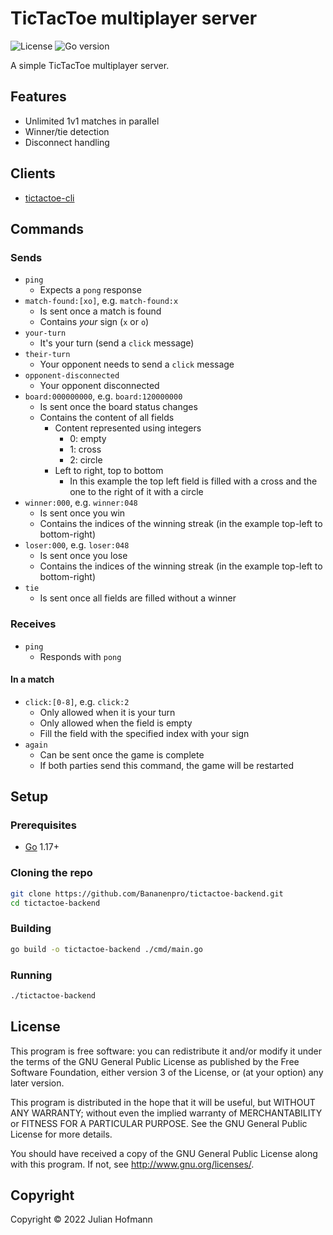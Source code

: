 # TicTacToe multiplayer server

![License](https://img.shields.io/github/license/Bananenpro/tictactoe-backend)
![Go version](https://img.shields.io/github/go-mod/go-version/Bananenpro/tictactoe-backend)

A simple TicTacToe multiplayer server.

## Features

- Unlimited 1v1 matches in parallel
- Winner/tie detection
- Disconnect handling

## Clients

- [tictactoe-cli](https://github.com/Bananenpro/tictactoe-cli)

## Commands

### Sends
- `ping`
	- Expects a `pong` response
- `match-found:[xo]`, e.g. `match-found:x`
	- Is sent once a match is found
	- Contains *your* sign (`x` or `o`)
- `your-turn`
	- It's your turn (send a `click` message)
- `their-turn`
	- Your opponent needs to send a `click` message
- `opponent-disconnected`
	- Your opponent disconnected
- `board:000000000`, e.g. `board:120000000`
	- Is sent once the board status changes
	- Contains the content of all fields
		- Content represented using integers
			- 0: empty
			- 1: cross
			- 2: circle
		- Left to right, top to bottom
			- In this example the top left field is filled with a cross and the one to the right of it with a circle
- `winner:000`, e.g. `winner:048`
	- Is sent once you win
	- Contains the indices of the winning streak (in the example top-left to bottom-right)
- `loser:000`, e.g. `loser:048`
	- Is sent once you lose
	- Contains the indices of the winning streak (in the example top-left to bottom-right)
- `tie`
	- Is sent once all fields are filled without a winner
	
### Receives

- `ping`
	- Responds with `pong`

#### In a match

- `click:[0-8]`, e.g. `click:2`
	- Only allowed when it is your turn
	- Only allowed when the field is empty
	- Fill the field with the specified index with your sign
- `again`
	- Can be sent once the game is complete
	- If both parties send this command, the game will be restarted

## Setup

### Prerequisites

- [Go](https://go.dev/) 1.17+

### Cloning the repo

```sh
git clone https://github.com/Bananenpro/tictactoe-backend.git
cd tictactoe-backend
```

### Building

```sh
go build -o tictactoe-backend ./cmd/main.go
```

### Running

```sh
./tictactoe-backend
```

## License

This program is free software: you can redistribute it and/or modify
it under the terms of the GNU General Public License as published by
the Free Software Foundation, either version 3 of the License, or
(at your option) any later version.

This program is distributed in the hope that it will be useful,
but WITHOUT ANY WARRANTY; without even the implied warranty of
MERCHANTABILITY or FITNESS FOR A PARTICULAR PURPOSE.  See the
GNU General Public License for more details.

You should have received a copy of the GNU General Public License
along with this program.  If not, see <http://www.gnu.org/licenses/>.

## Copyright

Copyright © 2022 Julian Hofmann
